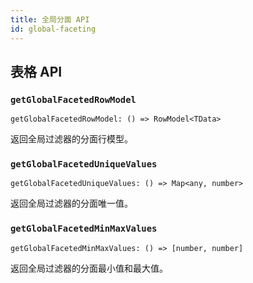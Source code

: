 ```yaml
---
title: 全局分面 API
id: global-faceting
---
```


## 表格 API

### `getGlobalFacetedRowModel`

```tsx
getGlobalFacetedRowModel: () => RowModel<TData>
```

返回全局过滤器的分面行模型。

### `getGlobalFacetedUniqueValues`

```tsx
getGlobalFacetedUniqueValues: () => Map<any, number>
```

返回全局过滤器的分面唯一值。

### `getGlobalFacetedMinMaxValues`

```tsx
getGlobalFacetedMinMaxValues: () => [number, number]
```

返回全局过滤器的分面最小值和最大值。
